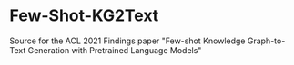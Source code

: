 # Few-Shot-KG2Text
Source for the ACL 2021 Findings paper "Few-shot Knowledge Graph-to-Text Generation with Pretrained Language Models"
